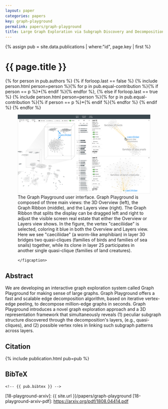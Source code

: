 ```yaml
---
layout: paper
categories: papers
key: graph-playground
permalink: papers/graph-playground
title: Large Graph Exploration via Subgraph Discovery and Decomposition
---
```


{% assign pub = site.data.publications | where:"id", page.key | first %}

# {{ page.title }}
<p>
{% for person in pub.authors %}
  {% if forloop.last == false %}
    {% include person.html person=person %}{% for p in pub.equal-contribution %}{% if person == p %}*{% endif %}{% endfor %},
  {% else if forloop.last == true %}
    {% include person.html person=person %}{% for p in pub.equal-contribution %}{% if  person  == p %}*{% endif %}{% endfor %}
  {% endif %}
{% endfor %}
</p>

  
<figure>
    <img class="single" src="/images/papers/18-playground-arxiv.png">
    <figcaption class="single">
    The Graph Playground user interface.
    Graph Playground is composed of three main views: the 3D Overview (left), the Graph Ribbon (middle), and the Layers view (right).
    The Graph Ribbon that splits the display can be dragged left and right to adjust the visible screen real estate that either the Overview or Layers view shows.
    In the figure, the vertex "caeciliidae" is selected, coloring it blue in both the Overview and Layers view.
    Here we see "caeciliidae" (a worm-like amphibian) in layer 30 bridges two quasi-cliques (families of birds and families of sea snails) together, while its clone in layer 25 participates in another single quasi-clique (families of land creatures).

    </figcaption>
</figure>

## Abstract
We are developing an interactive graph exploration system called Graph Playground for making sense of large graphs.
Graph Playground offers a fast and scalable edge decomposition algorithm, based on iterative vertex-edge peeling, to decompose million-edge graphs in seconds.
Graph Playground introduces a novel graph exploration approach and a 3D representation framework that simultaneously reveals (1) peculiar subgraph structure discovered through the decomposition's layers, (e.g., quasi-cliques), and (2) possible vertex roles in linking such subgraph patterns across layers.


<!-- ## Materials -->
<!-- [PDF][18-playground-arxiv-pdf] | [BibTeX][18-playground-arxiv] -->

## Citation
{% include publication.html pub=pub %}

<!-- **[Large Graph Exploration via Subgraph Discovery and Decomposition][18-playground-arxiv]**  
[James Abello][james], [Fred Hohman][fred], [Varun Bezzam][varun], [Duen Horng Chau][polo]    
*arXiv:1808.04414. Aug 13, 2018.*  
<span class="paper-misc">
<span class="cv-website-marker">[Site][18-playground-arxiv]</span> | [PDF][18-playground-arxiv-pdf] | [BibTeX][18-playground-arxiv]
</span> -->

## BibTeX
```
<!-- {{ pub.bibtex }} -->
```

[fred]: http://fredhohman.com "Fred Hohman"
[james]: https://www.cs.rutgers.edu/faculty/james-abello-monedero "James Abello"
[varun]: https://www.linkedin.com/in/varun-bezzam/ "Varun Bezzam"
[polo]: http://www.cc.gatech.edu/~dchau/ "Polo Chau"

[18-playground-arxiv]: {{ site.url }}/papers/graph-playground
[18-playground-arxiv-pdf]: https://arxiv.org/pdf/1808.04414.pdf